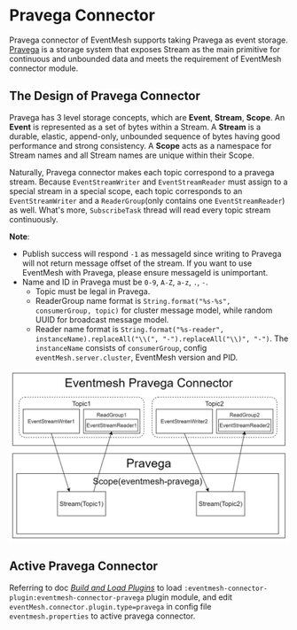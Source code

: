 # Pravega Connector
Pravega connector of EventMesh supports taking Pravega as event storage. [Pravega](https://cncf.pravega.io/) is a storage system that exposes Stream as the main primitive for continuous and unbounded data and meets the requirement of EventMesh connector module. 

## The Design of Pravega Connector
Pravega has 3 level storage concepts, which are **Event**, **Stream**, **Scope**. An **Event** is represented as a set of bytes within a Stream. A **Stream** is a durable, elastic, append-only, unbounded sequence of bytes having good performance and strong consistency. A **Scope** acts as a namespace for Stream names and all Stream names are unique within their Scope.

Naturally, Pravega connector makes each topic correspond to a pravega stream. Because `EventStreamWriter` and `EventStreamReader` must assign to a special stream in a special scope, each topic corresponds to an `EventStreamWriter` and a `ReaderGroup`(only contains one `EventStreamReader`) as well. What's more, `SubscribeTask` thread will read every topic stream continuously.

**Note**: 
- Publish success will respond `-1` as messageId since writing to Pravega will not return message offset of the stream. If you want to use EventMesh with Pravega, please ensure messageId is unimportant.
- Name and ID in Pravega must be `0-9`, `A-Z`, `a-z`, `.`, `-`.
  - Topic must be legal in Pravega.
  - ReaderGroup name format is `String.format("%s-%s", consumerGroup, topic)` for cluster message model, while random UUID for broadcast message model.
  - Reader name format is `String.format("%s-reader", instanceName).replaceAll("\\(", "-").replaceAll("\\)", "-")`. The `instanceName` consists of `consumerGroup`, config `eventMesh.server.cluster`, EventMesh version and PID. 

![pravega-storage](./pravega-storage.jpg)

## Active Pravega Connector
Referring to doc [_Build and Load Plugins_](https://eventmesh.apache.org/docs/installation/runtime#13-build-and-load-plugins) to load `:eventmesh-connector-plugin:eventmesh-connector-pravega` plugin module, and edit `eventMesh.connector.plugin.type=pravega` in config file `eventmesh.properties` to active pravega connector.